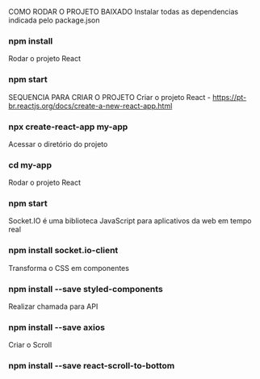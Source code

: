 COMO RODAR O PROJETO BAIXADO
Instalar todas as dependencias indicada pelo package.json
### npm install

Rodar o projeto React 
### npm start


SEQUENCIA PARA CRIAR O PROJETO
Criar o projeto React - https://pt-br.reactjs.org/docs/create-a-new-react-app.html
### npx create-react-app my-app

Acessar o diretório do projeto
### cd my-app

Rodar o projeto React 
### npm start

Socket.IO é uma biblioteca JavaScript para aplicativos da web em tempo real
### npm install socket.io-client

Transforma o CSS em componentes
### npm install --save styled-components

Realizar chamada para API
### npm install --save axios

Criar o Scroll
### npm install --save react-scroll-to-bottom
